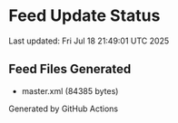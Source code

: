 # Feed Update Status
Last updated: Fri Jul 18 21:49:01 UTC 2025

## Feed Files Generated
- master.xml (84385 bytes)

Generated by GitHub Actions
